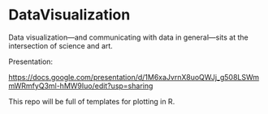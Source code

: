 # DataVisualization

Data visualization—and communicating with data in general—sits at 
the intersection of science and art. 

Presentation: 

https://docs.google.com/presentation/d/1M6xaJvrnX8uoQWJj_g508LSWmmWRmfyQ3ml-hMW9Iuo/edit?usp=sharing

This repo will be full of templates for plotting in R.
